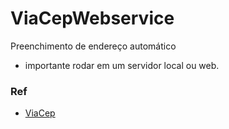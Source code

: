 # ViaCepWebservice

Preenchimento de endereço automático
* importante rodar em um servidor local ou web. 

### Ref ###
* [ViaCep](https://viacep.com.br/exemplo/javascript/)